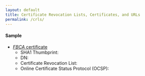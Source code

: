```yaml
---
layout: default
title: Certificate Revocation Lists, Certificates, and URLs
permalink: /crls/
---
```


#### Sample

* [_FBCA_ certificate](http://http.fpki.gov/bridge/fbca.crt "Download the FBCA Certificate")
  * SHA1 Thumbprint:
  * DN:
  * Certificate Revocation List:
  * Online Certificate Status Protocol (OCSP):


